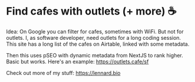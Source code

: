 # Find cafes with outlets (+ more) ☕️

Idea: On Google you can filter for cafes, sometimes with WiFi. But not for outlets. I, as software developer, need outlets for a long coding session.
This site has a long list of the cafes on Airtable, linked with some metadata.

Then this uses pSEO with dynamic metadata from NextJS to rank higher. Basic but works.
Here's an example: https://outlets.cafe/sf

Check out more of my stuff: https://lennard.bio